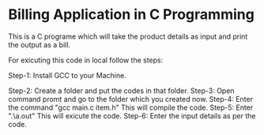 # Billing Application in C Programming

This is a C programe which will take the product details as input and print the output as a bill. 

For exicuting this code in local follow the steps:

 Step-1: Install GCC to your Machine. 
 
 Step-2: Create a folder and put the codes in that folder.
 Step-3: Open command promt and go to the folder which you created now.
 Step-4: Enter the command "gcc main.c item.h"  This will compile the code. 
 Step-5: Enter ".\a.out"  This will exicute the code. 
 Step-6: Enter the input details as per the code.
 
 

 
